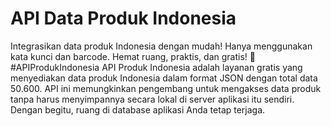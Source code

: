 API Data Produk Indonesia
==========================
Integrasikan data produk Indonesia dengan mudah! Hanya menggunakan kata kunci dan barcode. Hemat ruang, praktis, dan gratis! 🚀 #APIProdukIndonesia
API Produk Indonesia adalah layanan gratis yang menyediakan data produk Indonesia dalam format JSON dengan total data 50.600. 
API ini memungkinkan pengembang untuk mengakses data produk tanpa harus menyimpannya secara lokal di server aplikasi itu sendiri. Dengan begitu, ruang di database aplikasi Anda tetap terjaga.
